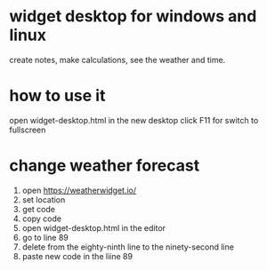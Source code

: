 # widget desktop for windows and linux
create notes, make calculations, see the weather and time.

# how to use it

open widget-desktop.html in the new desktop click F11 for switch to fullscreen

# change weather forecast

1. open https://weatherwidget.io/ 
2. set location
3. get code
4. copy code
5. open widget-desktop.html in the editor
6. go to line 89
7. delete from the eighty-ninth line to the ninety-second line
8. paste new code  in the liine 89

